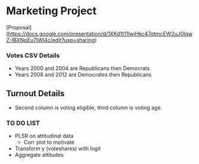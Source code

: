 # Marketing Project

[Proposal] (https://docs.google.com/presentation/d/1XKd1t11IwjHkc47qtmcEW2uJ0lqwZ-IBXNpEu7IWl4c/edit?usp=sharing)

### Votes CSV Details
- Years 2000 and 2004 are Republicans then Democrats
- Years 2008 and 2012 are Democrates then Republicans


## Turnout Details
- Second column is voting eligible, third column is voting age.

### TO DO LIST
- PLSR on attitudinal data
  - Corr plot to motivate
- Transform y (voteshares) with logit
- Aggregate attitudes

